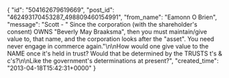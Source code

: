  {
   "id": "504162679619669",
   "post_id": "462493170453287_498809460154991",
   "from_name": "Eamonn O Brien",
   "message": "Scott - \" Since the corporation (with the shareholder's consent) OWNS \"Beverly May Braaksma\", then you must maintain/give value to, that name, and the corporation looks after the \"asset\". You need never engage in commerce again.\"\n\nHow would one give value to the NAME once it's held in trust? Would that be determined by the TRUSTS t's & c's?\n\nLike the government's determinations at present?",
   "created_time": "2013-04-18T15:42:31+0000"
 }
